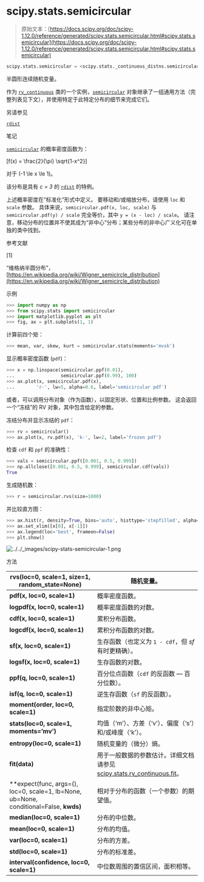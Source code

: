 # scipy.stats.semicircular

> 原始文本：[https://docs.scipy.org/doc/scipy-1.12.0/reference/generated/scipy.stats.semicircular.html#scipy.stats.semicircular](https://docs.scipy.org/doc/scipy-1.12.0/reference/generated/scipy.stats.semicircular.html#scipy.stats.semicircular)

```py
scipy.stats.semicircular = <scipy.stats._continuous_distns.semicircular_gen object>
```

半圆形连续随机变量。

作为 [`rv_continuous`](scipy.stats.rv_continuous.html#scipy.stats.rv_continuous "scipy.stats.rv_continuous") 类的一个实例，[`semicircular`](#scipy.stats.semicircular "scipy.stats.semicircular") 对象继承了一组通用方法（完整列表见下文），并使用特定于此特定分布的细节来完成它们。

另请参见

[`rdist`](scipy.stats.rdist.html#scipy.stats.rdist "scipy.stats.rdist")

笔记

[`semicircular`](#scipy.stats.semicircular "scipy.stats.semicircular") 的概率密度函数为：

\[f(x) = \frac{2}{\pi} \sqrt{1-x^2}\]

对于 \(-1 \le x \le 1\)。

该分布是具有 *c = 3* 的 [`rdist`](scipy.stats.rdist.html#scipy.stats.rdist "scipy.stats.rdist") 的特例。

上述概率密度在“标准化”形式中定义。 要移动和/或缩放分布，请使用 `loc` 和 `scale` 参数。 具体来说，`semicircular.pdf(x, loc, scale)` 与 `semicircular.pdf(y) / scale` 完全等价，其中 `y = (x - loc) / scale`。 请注意，移动分布的位置并不使其成为“非中心”分布；某些分布的非中心广义化可在单独的类中找到。

参考文献

[1]

“维格纳半圆分布”，[https://en.wikipedia.org/wiki/Wigner_semicircle_distribution](https://en.wikipedia.org/wiki/Wigner_semicircle_distribution)

示例

```py
>>> import numpy as np
>>> from scipy.stats import semicircular
>>> import matplotlib.pyplot as plt
>>> fig, ax = plt.subplots(1, 1) 
```

计算前四个矩：

```py
>>> mean, var, skew, kurt = semicircular.stats(moments='mvsk') 
```

显示概率密度函数 (`pdf`)：

```py
>>> x = np.linspace(semicircular.ppf(0.01),
...                 semicircular.ppf(0.99), 100)
>>> ax.plot(x, semicircular.pdf(x),
...        'r-', lw=5, alpha=0.6, label='semicircular pdf') 
```

或者，可以调用分布对象（作为函数），以固定形状、位置和比例参数。 这会返回一个“冻结”的 RV 对象，其中包含给定的参数。

冻结分布并显示冻结的 `pdf`：

```py
>>> rv = semicircular()
>>> ax.plot(x, rv.pdf(x), 'k-', lw=2, label='frozen pdf') 
```

检查 `cdf` 和 `ppf` 的准确性：

```py
>>> vals = semicircular.ppf([0.001, 0.5, 0.999])
>>> np.allclose([0.001, 0.5, 0.999], semicircular.cdf(vals))
True 
```

生成随机数：

```py
>>> r = semicircular.rvs(size=1000) 
```

并比较直方图：

```py
>>> ax.hist(r, density=True, bins='auto', histtype='stepfilled', alpha=0.2)
>>> ax.set_xlim([x[0], x[-1]])
>>> ax.legend(loc='best', frameon=False)
>>> plt.show() 
```

![../../_images/scipy-stats-semicircular-1.png](../Images/2d1709b4245b3b4c2632fda88547b702.png)

方法

| **rvs(loc=0, scale=1, size=1, random_state=None)** | 随机变量。 |
| --- | --- |
| **pdf(x, loc=0, scale=1)** | 概率密度函数。 |
| **logpdf(x, loc=0, scale=1)** | 概率密度函数的对数。 |
| **cdf(x, loc=0, scale=1)** | 累积分布函数。 |
| **logcdf(x, loc=0, scale=1)** | 累积分布函数的对数。 |
| **sf(x, loc=0, scale=1)** | 生存函数（也定义为 `1 - cdf`，但 *sf* 有时更精确）。 |
| **logsf(x, loc=0, scale=1)** | 生存函数的对数。 |
| **ppf(q, loc=0, scale=1)** | 百分位点函数（`cdf` 的反函数 — 百分位数）。 |
| **isf(q, loc=0, scale=1)** | 逆生存函数（`sf` 的反函数）。 |
| **moment(order, loc=0, scale=1)** | 指定阶数的非中心矩。 |
| **stats(loc=0, scale=1, moments=’mv’)** | 均值（‘m’）、方差（‘v’）、偏度（‘s’）和/或峰度（‘k’）。 |
| **entropy(loc=0, scale=1)** | 随机变量的（微分）熵。 |
| **fit(data)** | 用于一般数据的参数估计。详细文档请参见 [scipy.stats.rv_continuous.fit](https://docs.scipy.org/doc/scipy/reference/generated/scipy.stats.rv_continuous.fit.html#scipy.stats.rv_continuous.fit)。 |
| **expect(func, args=(), loc=0, scale=1, lb=None, ub=None, conditional=False, **kwds)** | 相对于分布的函数（一个参数）的期望值。 |
| **median(loc=0, scale=1)** | 分布的中位数。 |
| **mean(loc=0, scale=1)** | 分布的均值。 |
| **var(loc=0, scale=1)** | 分布的方差。 |
| **std(loc=0, scale=1)** | 分布的标准差。 |
| **interval(confidence, loc=0, scale=1)** | 中位数周围的置信区间，面积相等。 |

